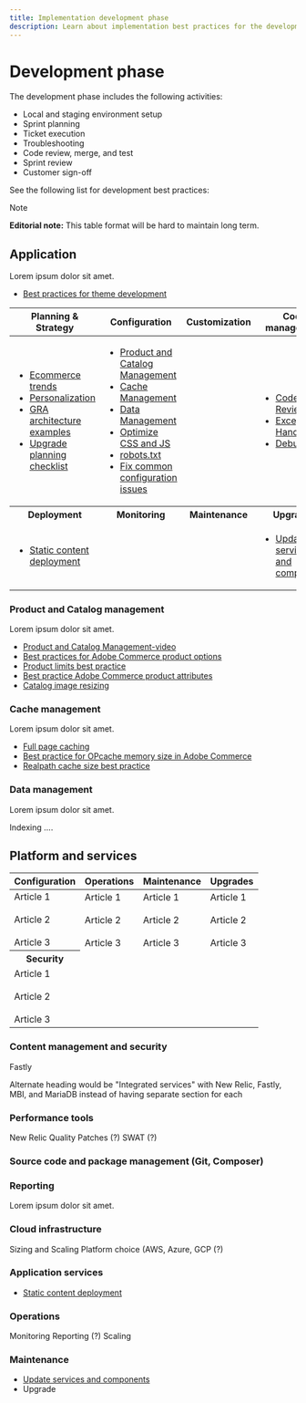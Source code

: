 ```yaml
---
title: Implementation development phase
description: Learn about implementation best practices for the development phase of Adobe Commerce projects.
---
```


# Development phase

The development phase includes the following activities:

- Local and staging environment setup
- Sprint planning
- Ticket execution
- Troubleshooting
- Code review, merge, and test
- Sprint review
- Customer sign-off

See the following list for development best practices:

>[!NOTE]
>
>**Editorial note:** This table format will be hard to maintain long term.
## Application

Lorem ipsum dolor sit amet.

<table style="table-layout:auto">
<thead>
  <tr>
    <th>Planning & Strategy</th>
    <th>Configuration</th>
    <th>Customization</th>
    <th>Code management</th>
  </tr>
</thead>
<tbody>
  <tr>
    <td>
      <ul><!--Planning-->
        <li><a href="https://www.gotostage.com/channel/fca90f7960be436f9b849215d9e06026/recording/9a772468d7b64409a3d5dff4d67e656d/watch?source=CHANNEL">Ecommerce trends</a>
        <li><a href="https://www.gotostage.com/channel/fca90f7960be436f9b849215d9e06026/recording/e218545a77de490fb5102eca07d0580a/watch?source=CHANNEL">Personalization</a>
        <li><a href="https://wiki.corp.adobe.com/display/MAGPS/GRA+architecture+examples">GRA architecture examples</a>
        <li><a href="https://support.magento.com/hc/en-us/articles/360057968951%E2%80%8B">Upgrade planning checklist</li>
      </ul>
    </td>
    <td>
      <ul><!--Configuration-->
        <li><a href="https://experienceleague-review.corp.adobe.com/docs/commerce-operations/implementation-playbook/best-practices/development.html#product-and-catalog-management">Product and Catalog  Management</a>
        <li><a href="https://experienceleague-review.corp.adobe.com/docs/commerce-operations/implementation-playbook/best-practices/development.html#cache-management">Cache Management</a>
        <li><a href="">Data Management</a></li>
        <li><a href="https://support.magento.com/hc/en-us/articles/360044482152%E2%80%8B">Optimize CSS and JS</li>
        <li><a href="https://support.magento.com/hc/en-us/articles/360048754931%E2%80%8B">robots.txt</li>
        <li><a href="https://business.adobe.com/blog/how-to/usual-suspects-five-configuration-fixes-maximize-your-peak-sales">Fix common configuration issues</a></li>
      </ul>
    </td>
    <td><!--Customization--></td>
       <ul>
       <li><a href="https://wiki.corp.adobe.com/x/qz4ykw">Best practices for theme development</a></li>
       </ul>
    <td><!--Code Management-->
       <ul>
       <li><a href="https://wiki.corp.adobe.com/x/qT4ykw">Code Review</a>
       <li><a href="https://wiki.corp.adobe.com/x/nz4ykw">Exception Handling</a></li>
       <li><a href="https://wiki.corp.adobe.com/x/nz4ykw">Debugging</a></li>
  </tr>
  <tr>
   <tr>
    <th>Deployment</th>
    <th>Monitoring</th>
    <th>Maintenance</th>
    <th>Upgrades</th>
  </tr>
    <td>
      <ul>
        <li><a href="https://devdocs.magento.com/cloud/deploy/static-content-deployment.html">Static content deployment</li>
      </ul>
    </td>
    <td></td>
    <td></td>
    <td>
      <ul>
        <li><a href="https://support.magento.com/hc/en-us/articles/360048603692%E2%80%8B">Update services and components</li>
      </ul>
    </td>
  </tr>
 
</tbody>
</table>

### Product and Catalog management

Lorem ipsum dolor sit amet.

- [Product and Catalog Management-video](https://www.gotostage.com/channel/fca90f7960be436f9b849215d9e06026/recording/2eea2782fc874047a020391000519f8b/watch?source=CHANNEL)
- [Best practices for Adobe Commerce product options​](https://support.magento.com/hc/en-us/articles/360048723372​)
- [Product limits best practice](https://support.magento.com/hc/en-us/articles/360045066791​)
- [Best practice Adobe Commerce product attributes​](https://support.magento.com/hc/en-us/articles/360048256612​)
- [Catalog image resizing](https://wiki.corp.adobe.com/display/MAGPS/Catalog+Image+Resizing)

### Cache management

Lorem ipsum dolor sit amet.


- [Full page caching](https://developer.adobe.com/commerce/php/development/cache/page/public-content/)
- [Best practice for OPcache memory size in Adobe Commerce](https://support.magento.com/hc/en-us/articles/360044740812​)
- [Realpath cache size best practice](https://support.magento.com/hc/en-us/articles/360045176771​)


### Data management

Lorem ipsum dolor sit amet.

Indexing ....



## Platform and services

<table style="table-layout:auto">
<thead>
  <tr>
    <th>Configuration</th>
    <th>Operations</th>
    <th>Maintenance</th>
    <th>Upgrades</th>
  </tr>
</thead>
<tbody>
  <tr>
    <td><!--Configuration-->Article 1</br></br>Article 2<br></br>Article 3</td>
    </td>
    <td><!--Monitoring-->Article 1</br></br>Article 2<br></br>Article 3</td>
    <td><!--Maintenance-->Article 1</br></br>Article 2<br></br>Article 3</td>
    <td><!--Upgrades-->Article 1</br></br>Article 2<br></br>Article 3</td>
  </tr>
  <tr>
    <th><!--Security-->Security</th>
  </tr>
    <td>Article 1</br></br>Article 2<br></br>Article 3</td>
  </tr>
</tbody>
</table>

### Content management and security

Fastly

Alternate heading would be "Integrated services" with New Relic, Fastly, MBI, and MariaDB instead of having separate section for each


### Performance tools

New Relic
Quality Patches (?)
SWAT (?)

### Source code and package management (Git, Composer)


### Reporting

Lorem ipsum dolor sit amet.


### Cloud infrastructure

Sizing and Scaling
Platform choice (AWS, Azure, GCP (?)


### Application services

- [Static content deployment](https://devdocs.magento.com/cloud/deploy/static-content-deployment.html)


### Operations

Monitoring
Reporting (?)
Scaling

### Maintenance

- [Update services and components](https://support.magento.com/hc/en-us/articles/360048603692%E2%80%8B)
- Upgrade


